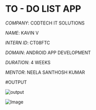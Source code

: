 # TO - DO LIST APP

*COMPANY*: CODTECH IT SOLUTIONS

*NAME*: KAVIN V

*INTERN ID*: CT08FTC

*DOMAIN*:  ANDROID APP DEVELOPMENT

*DURATION*: 4 WEEKS

*MENTOR*: NEELA SANTHOSH KUMAR

#OUTPUT

![output](https://github.com/user-attachments/assets/f652df1c-537a-418d-820f-5811391b9866)

![Image](https://github.com/user-attachments/assets/ca3bbfcc-d861-46ff-81f2-2306cfd3e3c8)


